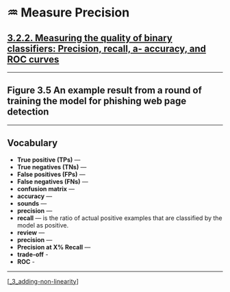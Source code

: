 # ♒️ Measure Precision

## [**3.2.2.** Measuring the quality of binary classifiers: Precision, recall, a- accuracy, and ROC curves](https://livebook.manning.com/book/deep-learning-with-javascript/chapter-3/123)

---

## **Figure 3.5** An example result from a round of training the model for phishing web page detection

---

## **Vocabulary**

- **True positive (TPs)** —
- **True negatives (TNs)** —
- **False positives (FPs)** —
- **False negatives (FNs)** —
- **confusion matrix** —
- **accuracy** —
- **sounds** —
- **precision** —
- **recall** — is the ratio of actual positive examples that are classified by the model as positive.
- **review** —
- **precision** —
- **Precision at X% Recall** —
- **trade-off** -
- **ROC** -

---
[[_3_adding-non-linearity]]

[//begin]: # "Autogenerated link references for markdown compatibility"
[_3_adding-non-linearity]: ../_3_adding-non-linearity.md "♒️ NON-LINEARITY"
[//end]: # "Autogenerated link references"